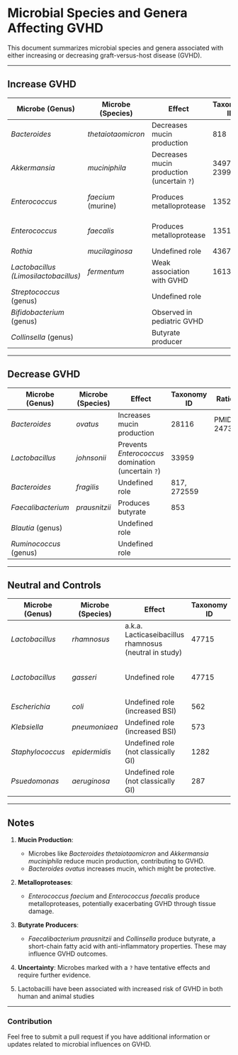 # Microbial Species and Genera Affecting GVHD

This document summarizes microbial species and genera associated with either increasing or decreasing graft-versus-host disease (GVHD).

---

## Increase GVHD

| **Microbe (Genus)** | **Microbe (Species)** | **Effect** | **Taxonomy ID** | **Rationale** | **P8792 brushing** |
|------------------|------------------|-----------------------------------------------|------------|-------|--------|
| *Bacteroides* | *thetaiotaomicron*     | Decreases mucin production                    | 818 | PMID 36179667 | Y (lower) |
| *Akkermansia* | *muciniphila*          | Decreases mucin production (uncertain `?`)    | 349741, 239935 | PMID 27194729 | Y (lower) |
| *Enterococcus* | *faecium* (murine)    | Produces metalloprotease                      | 1352 | PMID 31780560, 22547653 | N | 
| *Enterococcus* | *faecalis*            | Produces metalloprotease                      | 1351 | PMID 31780560, 22547653 | Y (lower) |
| *Rothia* | *mucilaginosa*              | Undefined role                                | 43675 |  | Y (both) |
| *Lactobacillus (Limosilactobacillus)*  | *fermentum*         | Weak association with GVHD | 1613 | PMID 29020185 | Y (both) |
| *Streptococcus* (genus) |              | Undefined role                                |
| *Bifidobacterium* (genus) |            | Observed in pediatric GVHD                    |
| *Collinsella* (genus) |                | Butyrate producer                             |

---

## Decrease GVHD

| **Microbe (Genus)** | **Microbe (Species)** | **Effect** | **Taxonomy ID** | **Rationale** | **P8792 brushing** |
|-----------------|-------------------|-----------------------------------------------|-------------|-------|-------|
| *Bacteroides* | *ovatus*               | Increases mucin production                    | 28116 | PMID 24739972  | Y (both ) |
| *Lactobacillus* | *johnsonii*          | Prevents *Enterococcus* domination (uncertain `?`) | 33959 |
| *Bacteroides* | *fragilis*             | Undefined role                                | 817, 272559 |
| *Faecalibacterium* | *prausnitzii*     | Produces butyrate                             | 853 | 
| *Blautia* (genus) |                    | Undefined role                                |
| *Ruminococcus* (genus) |               | Undefined role                                |

---

## Neutral and Controls

| **Microbe (Genus)** | **Microbe (Species)** | **Effect** | **Taxonomy ID** | **Rationale** | **P8792 brushing** |
|-----------------|-------------------|-----------------------------------------------|-------------|-------|-------|
| *Lactobacillus* | *rhamnosus*          | a.k.a. Lacticaseibacillus rhamnosus  (neutral in study)  | 47715 | PMID 28256022 |
| *Lactobacillus* | *gasseri*            | Undefined role | 47715 | Highly represened in P8792 samples | Y (both) |
| *Escherichia* | *coli*                 | Undefined role (increased BSI)                           | 562 | PMID 30323331 |
| *Klebsiella* | *pneumoniaea*           | Undefined role (increased BSI)                           | 573 | PMID 30323331 |
| *Staphylococcus* | *epidermidis*       | Undefined role (not classically GI)                      | 1282 | PMID 30323331 |
| *Psuedomonas* | *aeruginosa*           | Undefined role (not classically GI)                      | 287 | PMID 30323331 |

---

## Notes
1. **Mucin Production**:
   - Microbes like *Bacteroides thetaiotaomicron* and *Akkermansia muciniphila* reduce mucin production, contributing to GVHD.
   - *Bacteroides ovatus* increases mucin, which might be protective.

2. **Metalloproteases**:
   - *Enterococcus faecium* and *Enterococcus faecalis* produce metalloproteases, potentially exacerbating GVHD through tissue damage.

3. **Butyrate Producers**:
   - *Faecalibacterium prausnitzii* and *Collinsella* produce butyrate, a short-chain fatty acid with anti-inflammatory properties. These may influence GVHD outcomes.

4. **Uncertainty**: Microbes marked with a `?` have tentative effects and require further evidence.
5. Lactobacilli have been associated with increased risk of GVHD in both human and animal studies

---

### Contribution
Feel free to submit a pull request if you have additional information or updates related to microbial influences on GVHD.
